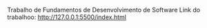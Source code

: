 Trabalho de Fundamentos de Desenvolvimento de Software
Link do trabalhoo: http://127.0.0.1:5500/index.html
